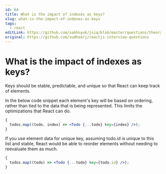 ```yaml
---
id: 64
title: What is the impact of indexes as keys?
slug: what-is-the-impact-of-indexes-as-keys
tags:
  - react
editLink: https://github.com/sakhnyuk/jsiq/blob/master/questions/theory/react/64.md
original: https://github.com/sudheerj/reactjs-interview-questions
---
```


# What is the impact of indexes as keys?

Keys should be stable, predictable, and unique so that React can keep track of elements.

In the below code snippet each element's key will be based on ordering, rather than tied to the data that is being represented. This limits the optimizations that React can do.

```jsx
{
  todos.map((todo, index) => <Todo {...todo} key={index} />);
}
```

If you use element data for unique key, assuming todo.id is unique to this list and stable, React would be able to reorder elements without needing to reevaluate them as much.

```jsx
{
  todos.map((todo) => <Todo {...todo} key={todo.id} />);
}
```